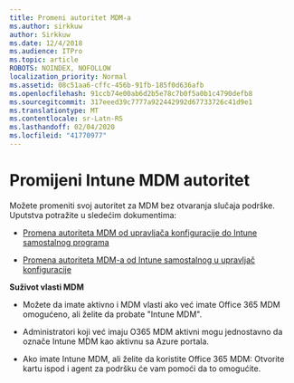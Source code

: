 ```yaml
---
title: Promeni autoritet MDM-a
ms.author: sirkkuw
author: Sirkkuw
ms.date: 12/4/2018
ms.audience: ITPro
ms.topic: article
ROBOTS: NOINDEX, NOFOLLOW
localization_priority: Normal
ms.assetid: 08c51aa6-cffc-456b-91fb-185f0d636afb
ms.openlocfilehash: 91ccb74e00ab6d2b5e78c7b0f5a0b1c4790defb8
ms.sourcegitcommit: 317eeed39c7777a922442992d67733726c41d9e1
ms.translationtype: MT
ms.contentlocale: sr-Latn-RS
ms.lasthandoff: 02/04/2020
ms.locfileid: "41770977"
---
```

# <a name="change-intune-mdm-authority"></a>Promijeni Intune MDM autoritet

Možete promeniti svoj autoritet za MDM bez otvaranja slučaja podrške. Uputstva potražite u sledećim dokumentima:
  
- [Promena autoriteta MDM od upravljača konfiguracije do Intune samostalnog programa](https://docs.microsoft.com/configmgr/mdm/deploy-use/migrate-change-mdm-authority)
    
- [Promena autoriteta MDM-a od Intune samostalnog u upravljač konfiguracije](https://docs.microsoft.com/configmgr/mdm/deploy-use/change-mdm-authority)
    
 **Suživot vlasti MDM**
  
- Možete da imate aktivno i MDM vlasti ako već imate Office 365 MDM omogućeno, ali želite da probate "Intune MDM".
    
- Administratori koji već imaju O365 MDM aktivni mogu jednostavno da označe Intune MDM kao aktivnu sa Azure portala.
    
- Ako imate Intune MDM, ali želite da koristite Office 365 MDM: Otvorite kartu ispod i agent za podršku će vam pomoći da to omogućite.
    

